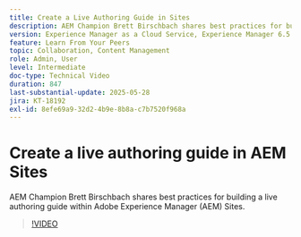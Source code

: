 ```yaml
---
title: Create a Live Authoring Guide in Sites
description: AEM Champion Brett Birschbach shares best practices for building a live authoring guide within Adobe Experience Manager Sites.
version: Experience Manager as a Cloud Service, Experience Manager 6.5
feature: Learn From Your Peers
topic: Collaboration, Content Management
role: Admin, User
level: Intermediate
doc-type: Technical Video
duration: 847
last-substantial-update: 2025-05-28
jira: KT-18192
exl-id: 8efe69a9-32d2-4b9e-8b8a-c7b7520f968a
---
```

# Create a live authoring guide in AEM Sites

AEM Champion Brett Birschbach shares best practices for building a live authoring guide within Adobe Experience Manager (AEM) Sites.

>[!VIDEO](https://video.tv.adobe.com/v/3459572/?learn=on&enablevpops)
